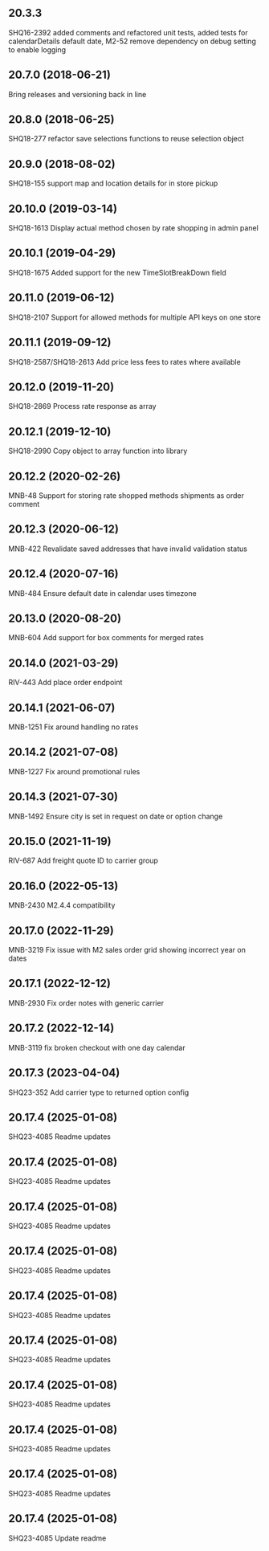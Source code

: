 ## 20.3.3
SHQ16-2392 added comments and refactored unit tests, added tests for calendarDetails default date, M2-52 remove dependency on debug setting to enable logging


## 20.7.0 (2018-06-21)
Bring releases and versioning back in line


## 20.8.0 (2018-06-25)
SHQ18-277 refactor save selections functions to reuse selection object


## 20.9.0 (2018-08-02)
SHQ18-155 support map and location details for in store pickup


## 20.10.0 (2019-03-14)
SHQ18-1613 Display actual method chosen by rate shopping in admin panel


## 20.10.1 (2019-04-29)
SHQ18-1675 Added support for the new TimeSlotBreakDown field


## 20.11.0 (2019-06-12)
SHQ18-2107 Support for allowed methods for multiple API keys on one store


## 20.11.1 (2019-09-12)
SHQ18-2587/SHQ18-2613 Add price less fees to rates where available


## 20.12.0 (2019-11-20)
SHQ18-2869 Process rate response as array


## 20.12.1 (2019-12-10)
SHQ18-2990 Copy object to array function into library


## 20.12.2 (2020-02-26)
MNB-48 Support for storing rate shopped methods shipments as order comment


## 20.12.3 (2020-06-12)
MNB-422 Revalidate saved addresses that have invalid validation status


## 20.12.4 (2020-07-16)
MNB-484 Ensure default date in calendar uses timezone


## 20.13.0 (2020-08-20)
MNB-604 Add support for box comments for merged rates


## 20.14.0 (2021-03-29)
RIV-443 Add place order endpoint


## 20.14.1 (2021-06-07)
MNB-1251 Fix around handling no rates


## 20.14.2 (2021-07-08)
MNB-1227 Fix around promotional rules


## 20.14.3 (2021-07-30)
 MNB-1492 Ensure city is set in request on date or option change 


## 20.15.0 (2021-11-19)
RIV-687 Add freight quote ID to carrier group


## 20.16.0 (2022-05-13)
MNB-2430 M2.4.4 compatibility


## 20.17.0 (2022-11-29)
MNB-3219 Fix issue with M2 sales order grid showing incorrect year on dates


## 20.17.1 (2022-12-12)
MNB-2930 Fix order notes with generic carrier


## 20.17.2 (2022-12-14)
MNB-3119 fix broken checkout with one day calendar


## 20.17.3 (2023-04-04)
SHQ23-352 Add carrier type to returned option config


## 20.17.4 (2025-01-08)
SHQ23-4085 Readme updates


## 20.17.4 (2025-01-08)
SHQ23-4085 Readme updates


## 20.17.4 (2025-01-08)
SHQ23-4085 Readme updates


## 20.17.4 (2025-01-08)
SHQ23-4085 Readme updates


## 20.17.4 (2025-01-08)
SHQ23-4085 Readme updates


## 20.17.4 (2025-01-08)
SHQ23-4085 Readme updates


## 20.17.4 (2025-01-08)
SHQ23-4085 Readme updates


## 20.17.4 (2025-01-08)
SHQ23-4085 Readme updates


## 20.17.4 (2025-01-08)
SHQ23-4085 Readme updates


## 20.17.4 (2025-01-08)
SHQ23-4085 Update readme


